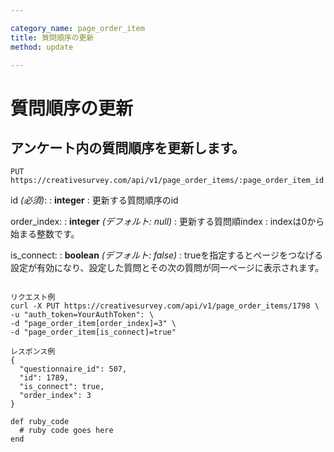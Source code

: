 ```yaml
---

category_name: page_order_item
title: 質問順序の更新
method: update

---
```


# 質問順序の更新

## アンケート内の質問順序を更新します。

`PUT https://creativesurvey.com/api/v1/page_order_items/:page_order_item_id`

id _(必須)_:
: __integer__
: 更新する質問順序のid

order_index:
: __integer__ _(デフォルト: null)_
: 更新する質問順index
: indexは0から始まる整数です。

is_connect:
: __boolean__ _(デフォルト: false)_
: trueを指定するとページをつなげる設定が有効になり、設定した質問とその次の質問が同一ページに表示されます。

~~~

リクエスト例
curl -X PUT https://creativesurvey.com/api/v1/page_order_items/1798 \
-u "auth_token=YourAuthToken": \
-d "page_order_item[order_index]=3" \
-d "page_order_item[is_connect]=true"

レスポンス例
{
  "questionnaire_id": 507,
  "id": 1789,
  "is_connect": true,
  "order_index": 3
}

~~~

~~~
def ruby_code
  # ruby code goes here
end
~~~


